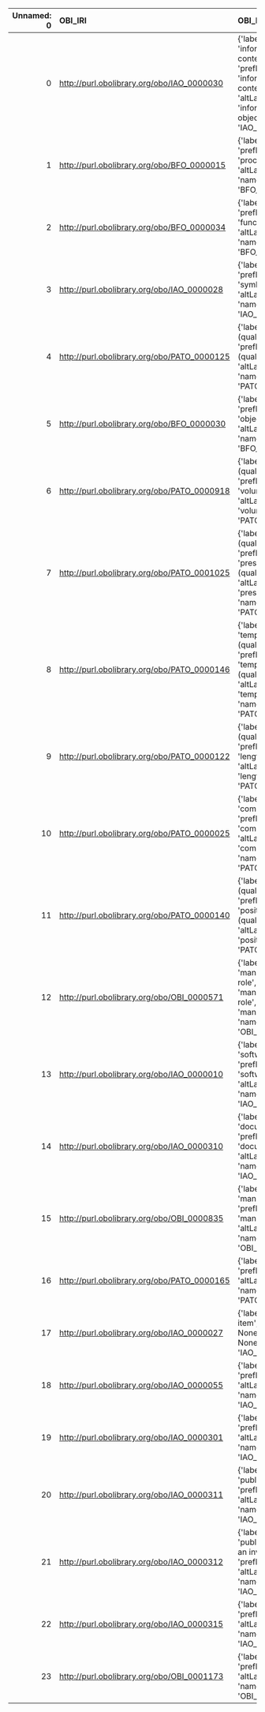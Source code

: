 |   Unnamed: 0 | OBI_IRI                                     | OBI_DESC                                                                                                                                    | VIMMP_IRI                                                               | VIMMP_DESC                                      |
|-------------:|:--------------------------------------------|:--------------------------------------------------------------------------------------------------------------------------------------------|:------------------------------------------------------------------------|:------------------------------------------------|
|            0 | http://purl.obolibrary.org/obo/IAO_0000030  | {'label': 'information content entity', 'prefLabel': 'information content entity', 'altLabel': 'information object', 'name': 'IAO_0000030'} | http://purl.obolibrary.org/obo/iao.owl#IAO_0000030                      | {'name': 'IAO_0000030'}                         |
|            1 | http://purl.obolibrary.org/obo/BFO_0000015  | {'label': 'process', 'prefLabel': 'process', 'altLabel': None, 'name': 'BFO_0000015'}                                                       | https://emmc.eu/semantics/evmpo/evmpo.ttl#process                       | {'name': 'process'}                             |
|            2 | http://purl.obolibrary.org/obo/BFO_0000034  | {'label': 'function', 'prefLabel': 'function', 'altLabel': None, 'name': 'BFO_0000034'}                                                     | https://purl.vimmp.eu/semantics/vov/vov.ttl#function                    | {'name': 'function'}                            |
|            3 | http://purl.obolibrary.org/obo/IAO_0000028  | {'label': 'symbol', 'prefLabel': 'symbol', 'altLabel': None, 'name': 'IAO_0000028'}                                                         | https://purl.vimmp.eu/semantics/alignment/emmo1s.ttl#Symbol             | {'label': 'symbol', 'name': 'symbol'}           |
|            4 | http://purl.obolibrary.org/obo/PATO_0000125 | {'label': 'mass (quality)', 'prefLabel': 'mass (quality)', 'altLabel': 'mass', 'name': 'PATO_0000125'}                                      | https://purl.vimmp.eu/semantics/vov/vov.ttl#mass                        | {'name': 'mass'}                                |
|            5 | http://purl.obolibrary.org/obo/BFO_0000030  | {'label': 'object', 'prefLabel': 'object', 'altLabel': None, 'name': 'BFO_0000030'}                                                         | https://purl.vimmp.eu/semantics/alignment/emmo1s.ttl#Object             | {'label': 'object', 'name': 'object'}           |
|            6 | http://purl.obolibrary.org/obo/PATO_0000918 | {'label': 'volume (quality)', 'prefLabel': 'volume (quality)', 'altLabel': 'volume', 'name': 'PATO_0000918'}                                | https://purl.vimmp.eu/semantics/vov/vov.ttl#volume                      | {'name': 'volume'}                              |
|            7 | http://purl.obolibrary.org/obo/PATO_0001025 | {'label': 'pressure (quality)', 'prefLabel': 'pressure (quality)', 'altLabel': 'pressure', 'name': 'PATO_0001025'}                          | https://purl.vimmp.eu/semantics/vov/vov.ttl#pressure                    | {'name': 'pressure'}                            |
|            8 | http://purl.obolibrary.org/obo/PATO_0000146 | {'label': 'temperature (quality)', 'prefLabel': 'temperature (quality)', 'altLabel': 'temperature', 'name': 'PATO_0000146'}                 | https://purl.vimmp.eu/semantics/vov/vov.ttl#temperature                 | {'name': 'temperature'}                         |
|            9 | http://purl.obolibrary.org/obo/PATO_0000122 | {'label': 'length (quality)', 'prefLabel': 'length (quality)', 'altLabel': 'length', 'name': 'PATO_0000122'}                                | https://purl.vimmp.eu/semantics/vov/vov.ttl#length                      | {'name': 'length'}                              |
|           10 | http://purl.obolibrary.org/obo/PATO_0000025 | {'label': 'composition', 'prefLabel': 'composition', 'altLabel': 'compositionality', 'name': 'PATO_0000025'}                                | https://purl.vimmp.eu/semantics/alignment/emmo1s.ttl#Composition        | {'label': 'composition', 'name': 'composition'} |
|           11 | http://purl.obolibrary.org/obo/PATO_0000140 | {'label': 'position (quality)', 'prefLabel': 'position (quality)', 'altLabel': 'position', 'name': 'PATO_0000140'}                          | https://purl.vimmp.eu/semantics/vov/vov.ttl#position                    | {'name': 'position'}                            |
|           12 | http://purl.obolibrary.org/obo/OBI_0000571  | {'label': 'manufacturer role', 'prefLabel': 'manufacturer role', 'altLabel': 'manufacturer', 'name': 'OBI_0000571'}                         | https://purl.vimmp.eu/semantics/vico/vico.ttl#manufacturer              | {'name': 'manufacturer'}                        |
|           13 | http://purl.obolibrary.org/obo/IAO_0000010  | {'label': 'software', 'prefLabel': 'software', 'altLabel': None, 'name': 'IAO_0000010'}                                                     | https://purl.vimmp.eu/semantics/osmo/osmo.ttl#software                  | {'name': 'software'}                            |
|           14 | http://purl.obolibrary.org/obo/IAO_0000310  | {'label': 'document', 'prefLabel': 'document', 'altLabel': None, 'name': 'IAO_0000310'}                                                     | https://emmc.eu/semantics/evmpo/evmpo.ttl#document                      | {'name': 'document'}                            |
|           15 | http://purl.obolibrary.org/obo/OBI_0000835  | {'label': 'manufacturer', 'prefLabel': 'manufacturer', 'altLabel': None, 'name': 'OBI_0000835'}                                             | https://purl.vimmp.eu/semantics/vico/vico.ttl#manufacturer              | {'name': 'manufacturer'}                        |
|           16 | http://purl.obolibrary.org/obo/PATO_0000165 | {'label': 'time', 'prefLabel': None, 'altLabel': None, 'name': 'PATO_0000165'}                                                              | https://purl.vimmp.eu/semantics/vov/vov.ttl#time                        | {'name': 'time'}                                |
|           17 | http://purl.obolibrary.org/obo/IAO_0000027  | {'label': 'Data item', 'prefLabel': None, 'altLabel': None, 'name': 'IAO_0000027'}                                                          | http://purl.obolibrary.org/obo/iao.owl#IAO_0000027                      | {'name': 'IAO_0000027'}                         |
|           18 | http://purl.obolibrary.org/obo/IAO_0000055  | {'label': 'rule', 'prefLabel': None, 'altLabel': None, 'name': 'IAO_0000055'}                                                               | https://purl.vimmp.eu/semantics/viso/viso-atomistic-mesoscopic.ttl#rule | {'name': 'rule'}                                |
|           19 | http://purl.obolibrary.org/obo/IAO_0000301  | {'label': 'citation', 'prefLabel': None, 'altLabel': None, 'name': 'IAO_0000301'}                                                           | https://purl.vimmp.eu/semantics/otras/otras.ttl#citation                | {'name': 'citation'}                            |
|           20 | http://purl.obolibrary.org/obo/IAO_0000311  | {'label': 'publication', 'prefLabel': None, 'altLabel': None, 'name': 'IAO_0000311'}                                                        | https://purl.vimmp.eu/semantics/otras/otras.ttl#publication             | {'name': 'publication'}                         |
|           21 | http://purl.obolibrary.org/obo/IAO_0000312  | {'label': 'publication about an investigation', 'prefLabel': None, 'altLabel': None, 'name': 'IAO_0000312'}                                 | http://purl.obolibrary.org/obo/iao.owl#IAO_0000312                      | {'name': 'IAO_0000312'}                         |
|           22 | http://purl.obolibrary.org/obo/IAO_0000315  | {'label': 'abstract', 'prefLabel': None, 'altLabel': None, 'name': 'IAO_0000315'}                                                           | https://purl.vimmp.eu/semantics/otras/otras.ttl#abstract                | {'name': 'abstract'}                            |
|           23 | http://purl.obolibrary.org/obo/OBI_0001173  | {'label': 'service', 'prefLabel': None, 'altLabel': None, 'name': 'OBI_0001173'}                                                            | https://emmc.eu/semantics/evmpo/evmpo.ttl#service                       | {'name': 'service'}                             |
